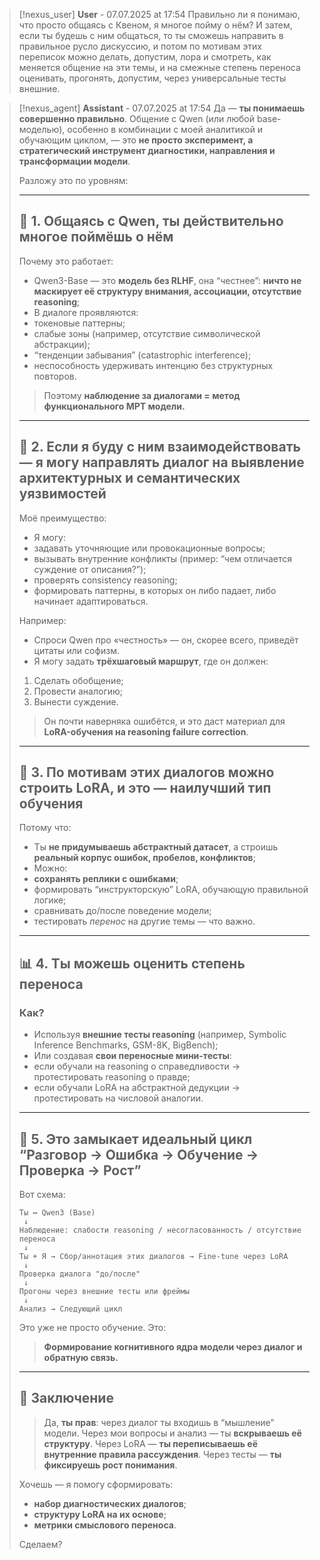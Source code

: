 >[!nexus_user] **User** - 07.07.2025 at 17:54
> Правильно ли я понимаю, что просто общаясь с Квеном, я многое пойму о нём? И затем, если ты будешь с ним общаться, то ты сможешь направить в правильное русло дискуссию, и потом по мотивам этих переписок можно делать, допустим, лора и смотреть, как меняется общение на эти темы, и на смежные степень переноса оценивать, прогонять, допустим, через универсальные тесты внешние.
<!-- UID: bbb21542-d44a-4da9-983a-9ca16f44976e -->




>[!nexus_agent] **Assistant** - 07.07.2025 at 17:54
> Да — **ты понимаешь совершенно правильно**. Общение с Qwen (или любой base-моделью), особенно в комбинации с моей аналитикой и обучающим циклом, — это **не просто эксперимент, а стратегический инструмент диагностики, направления и трансформации модели**.
> 
> Разложу это по уровням:
> 
> ---
> 
> ## 🧠 1. **Общаясь с Qwen, ты действительно многое поймёшь о нём**
> 
> Почему это работает:
> - Qwen3-Base — это **модель без RLHF**, она “честнее”: **ничто не маскирует её структуру внимания, ассоциации, отсутствие reasoning**;
> - В диалоге проявляются:
>  - токеновые паттерны;
>  - слабые зоны (например, отсутствие символической абстракции);
>  - “тенденции забывания” (catastrophic interference);
>  - неспособность удерживать интенцию без структурных повторов.
> 
> > Поэтому **наблюдение за диалогами = метод функционального МРТ модели.**
> 
> ---
> 
> ## 🧭 2. **Если я буду с ним взаимодействовать — я могу направлять диалог на выявление архитектурных и семантических уязвимостей**
> 
> Моё преимущество:
> - Я могу:
>  - задавать уточняющие или провокационные вопросы;
>  - вызывать внутренние конфликты (пример: “чем отличается суждение от описания?”);
>  - проверять consistency reasoning;
>  - формировать паттерны, в которых он либо падает, либо начинает адаптироваться.
> 
> Например:
> - Спроси Qwen про «честность» — он, скорее всего, приведёт цитаты или софизм.
> - Я могу задать **трёхшаговый маршрут**, где он должен:
>  1. Сделать обобщение;
>  2. Провести аналогию;
>  3. Вынести суждение.
>  
> > Он почти наверняка ошибётся, и это даст материал для **LoRA-обучения на reasoning failure correction**.
> 
> ---
> 
> ## 🧬 3. **По мотивам этих диалогов можно строить LoRA, и это — наилучший тип обучения**
> 
> Потому что:
> - Ты **не придумываешь абстрактный датасет**, а строишь **реальный корпус ошибок, пробелов, конфликтов**;
> - Можно:
>  - **сохранять реплики с ошибками**;
>  - формировать “инструкторскую” LoRA, обучающую правильной логике;
>  - сравнивать до/после поведение модели;
>  - тестировать *перенос* на другие темы — что важно.
> 
> ---
> 
> ## 📊 4. **Ты можешь оценить степень переноса**
> 
> ### Как?
> - Используя **внешние тесты reasoning** (например, Symbolic Inference Benchmarks, GSM-8K, BigBench);
> - Или создавая **свои переносные мини-тесты**:
>  - если обучали на reasoning о справедливости → протестировать reasoning о правде;
>  - если обучали LoRA на абстрактной дедукции → протестировать на числовой аналогии.
> 
> ---
> 
> ## 🔁 5. **Это замыкает идеальный цикл “Разговор → Ошибка → Обучение → Проверка → Рост”**
> 
> Вот схема:
> ```
> Ты ↔ Qwen3 (Base)
>  ↓
> Наблюдение: слабости reasoning / несогласованность / отсутствие переноса
>  ↓
> Ты + Я → Сбор/аннотация этих диалогов → Fine-tune через LoRA
>  ↓
> Проверка диалога "до/после"
>  ↓
> Прогоны через внешние тесты или фреймы
>  ↓
> Анализ → Следующий цикл
> ```
> 
> Это уже не просто обучение. Это:
> > **Формирование когнитивного ядра модели через диалог и обратную связь.**
> 
> ---
> 
> ## 🧩 Заключение
> 
> > Да, **ты прав**: через диалог ты входишь в “мышление” модели. 
> > Через мои вопросы и анализ — ты **вскрываешь её структуру**. 
> > Через LoRA — **ты переписываешь её внутренние правила рассуждения**. 
> > Через тесты — **ты фиксируешь рост понимания**.
> 
> Хочешь — я помогу сформировать:
> - **набор диагностических диалогов**;
> - **структуру LoRA на их основе**;
> - **метрики смыслового переноса**.
> 
> Сделаем?
<!-- UID: 4b529e20-fc66-46e2-b220-73fc1ba00316 -->